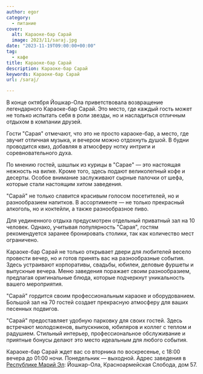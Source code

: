 ```yaml
---
author: egor
category:
  - питание
cover:
  alt: Караоке-бар Сарай
  image: 2023/11/saraj.jpg
date: "2023-11-19T09:00:00+00:00"
tag:
  - кафе
title: Караоке-бар Сарай
description: Караоке-бар Сарай
keywords: Караоке-бар Сарай
url: /saraj/

---
```

В конце октября Йошкар-Ола приветствовала возвращение легендарного Караоке-бар Сарай. Это место, где каждый гость может не только испытать себя в роли звезды, но и насладиться отличным отдыхом в компании друзей.

Гости "Сарая" отмечают, что это не просто караоке-бар, а место, где звучит отличная музыка, и вечером можно отдохнуть душой. В будни проводится квиз, добавляя в атмосферу нотку интриги и соревновательного духа.

По мнению гостей, шашлык из курицы в "Сарае" — это настоящая нежность на вилке. Кроме того, здесь подают великолепный кофе и десерты. Особое внимание заслуживают сырные палочки от шефа, которые стали настоящим хитом заведения.

"Сарай" не только славится красивым голосом посетителей, но и разнообразием напитков. В ассортименте — не только прекрасный алкоголь, но и коктейли, а также разнообразное пиво.

Для уединенного отдыха предусмотрен отдельный приватный зал на 10 человек. Однако, учитывая популярность "Сарая", гостям рекомендуется заранее бронировать столики, так как количество мест ограничено.

Караоке-бар Сарай не только открывает двери для любителей весело провести вечер, но и готов принять вас на разнообразные события. Здесь устраивают корпоративы, свадьбы, юбилеи, деловые фуршеты и выпускные вечера. Меню заведения поражает своим разнообразием, предлагая оригинальные блюда, которые подчеркнут уникальность вашего мероприятия.

"Сарай" гордится своим профессиональным караоке и оборудованием. Большой зал на 70 гостей создает прекрасную атмосферу для ваших песенных подвигов.

"Сарай" предоставляет удобную парковку для своих гостей. Здесь встречают молодоженов, выпускников, юбиляров и коллег с теплом и радушием. Стильный интерьер, профессиональное обслуживание и приятные бонусы делают это место идеальным для любого события.

Караоке-бар Сарай ждет вас со вторника по воскресенье, с 18:00 вечера до 01:00 ночи. Понедельник — выходной. Адрес заведения в [Республике Марий Эл](/): Йошкар-Ола, Красноармейская Слобода, дом 57.
